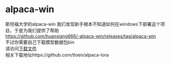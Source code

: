 # alpaca-win
斯坦福大学的alpaca-win 我们发现新手根本不知道如何在windows下部署这个项目，于是为我们提供了帮助<br>
https://github.com/huanxiang666/-alpaca-win/releases/tag/alpaca-win<br>
不过你需要自己下载模型数据包bin<br>
请访问<a href="https://cdn-lfs.huggingface.co/repos/7c/00/7c0031e9b422425e0764b943d87f4b7915edcd162b55b2538673504ea487c544/9c1bb4808f40aa0059d5343d3aac05fb75d368c240b664878d53d16bf27ade2b?response-content-disposition=attachment%3B+filename*%3DUTF-8%27%27ggml-alpaca-7b-q4.bin%3B+filename%3D%22ggml-alpaca-7b-q4.bin%22%3B&response-content-type=application%2Foctet-stream&Expires=1681088540&Policy=eyJTdGF0ZW1lbnQiOlt7IlJlc291cmNlIjoiaHR0cHM6Ly9jZG4tbGZzLmh1Z2dpbmdmYWNlLmNvL3JlcG9zLzdjLzAwLzdjMDAzMWU5YjQyMjQyNWUwNzY0Yjk0M2Q4N2Y0Yjc5MTVlZGNkMTYyYjU1YjI1Mzg2NzM1MDRlYTQ4N2M1NDQvOWMxYmI0ODA4ZjQwYWEwMDU5ZDUzNDNkM2FhYzA1ZmI3NWQzNjhjMjQwYjY2NDg3OGQ1M2QxNmJmMjdhZGUyYj9yZXNwb25zZS1jb250ZW50LWRpc3Bvc2l0aW9uPSomcmVzcG9uc2UtY29udGVudC10eXBlPSoiLCJDb25kaXRpb24iOnsiRGF0ZUxlc3NUaGFuIjp7IkFXUzpFcG9jaFRpbWUiOjE2ODEwODg1NDB9fX1dfQ__&Signature=crA0BTCmfeAlCyXQAzZkqHLQV6TkcmM0BYRrQvYucDqsGaWIor2lrlps9RtincfNS8kWBSgWBeCoXAZ3JhYsEM5XSyoa5oOL0K9KiMk2FPZ08hgqWMoElwI58TXjAIFEI59qdqzWM2c5PLz3Ifvt7HGKNKBJWOYkYytymvZ5jAb-CAJV60CVIWMOjWTdQh8xqDQ3bkBb7hvaTej8ZjQ7fE%7EqpIRcApPHn-TVW9xzGb2uNCzl32TV6Z%7EL4bLjxpYv5ypa%7EfWhcFvVxpt3XSD7czh8z90VTS8B1wTzu2%7E8oztovpNgkvon80K5rmLN6vivBMEB1Bho3TfxIOHJ%7ECjDtw__&Key-Pair-Id=KVTP0A1DKRTAX">下载文件</a>
<br>相关下载地址https://github.com/tloen/alpaca-lora<br>
